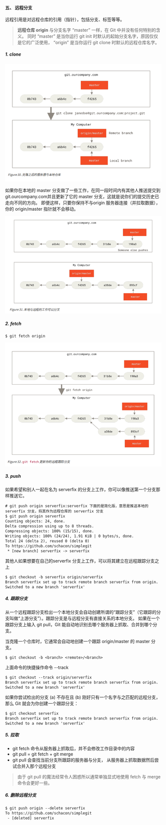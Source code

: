 #### 五、 远程分支

远程引用是对远程仓库的引用（指针），包括分支、标签等等。



>  **远程仓库 origin** 与分支名字 “master” 一样，在 Git 中并没有任何特别的含义。 同时 “master” 是当你运行 git init 时默认的起始分支名字，原因仅仅是它的广泛使用， “origin” 是当你运行 git clone 时默认的远程仓库名字。 



##### 1. clone



![](../images/figure30.png)

如果你在本地的 master 分支做了一些工作，在同一段时间内有其他人推送提交到 git.ourcompany.com并且更新了它的 master 分支，这就是说你们的提交历史已走向不同的方向。 即便这样，只要你保持不与origin 服务器连接（并拉取数据），你的 origin/master 指针就不会移动。



![](../images/figure31.png)



##### 2. fetch

```shell
$ git fetch origin
```

![](../images/figure32.png)



##### 3. push

如果希望和别人一起在名为 serverfix 的分支上工作，你可以像推送第一个分支那样推送它。

```shell
# git push origin serverfix:serverfix 下面的是简化版，意思是推送本地的 serverfix 分支，将其作为远程仓库的 serverfix 分支
$ git push origin serverfix
Counting objects: 24, done.
Delta compression using up to 8 threads.
Compressing objects: 100% (15/15), done.
Writing objects: 100% (24/24), 1.91 KiB | 0 bytes/s, done.
Total 24 (delta 2), reused 0 (delta 0)
To https://github.com/schacon/simplegit
 * [new branch] serverfix -> serverfix
```



其他人如果想要在自己的serverfix 分支上工作，可以将其建立在远程跟踪分支之上

```shell
$ git checkout -b serverfix origin/serverfix
Branch serverfix set up to track remote branch serverfix from origin.
Switched to a new branch 'serverfix'
```



##### 4. 跟踪分支

从一个远程跟踪分支检出一个本地分支会自动创建所谓的“跟踪分支”（它跟踪的分支叫做“上游分支”）。跟踪分支是与远程分支有直接关系的本地分支。 如果在一个跟踪分支上输入 git pull，Git 能自动地识别去哪个服务器上抓取、合并到哪个分支。



当克隆一个仓库时，它通常会自动地创建一个跟踪 origin/master 的 master 分支。 



```shell
$ git checkout -b <branch> <remote>/<branch>
```

上面命令的快捷操作命令 --track 

```shell
$ git checkout --track origin/serverfix
Branch serverfix set up to track remote branch serverfix from origin.
Switched to a new branch 'serverfix'
```

如果你尝试检出的分支 (a) 不存在且 (b) 刚好只有一个名字与之匹配的远程分支，那么 Git 就会为你创建一个跟踪分支：

```shell
$ git checkout serverfix
Branch serverfix set up to track remote branch serverfix from origin.
Switched to a new branch 'serverfix'
```

##### 5. 拉取

+ git fetch 命令从服务器上抓取后，并不会修改工作目录中的内容
+ git pull = git fetch + git merge
+ git pull 会查找当前分支所跟踪的服务器与分支， 从服务器上抓取数据然后尝试合并入那个远程分支



> 由于 git pull 的魔法经常令人困惑所以通常单独显式地使用 fetch 与 merge 命令会更好一些。



##### 6. 删除远程分支

```shell
$ git push origin --delete serverfix
To https://github.com/schacon/simplegit
 - [deleted] serverfix
```

